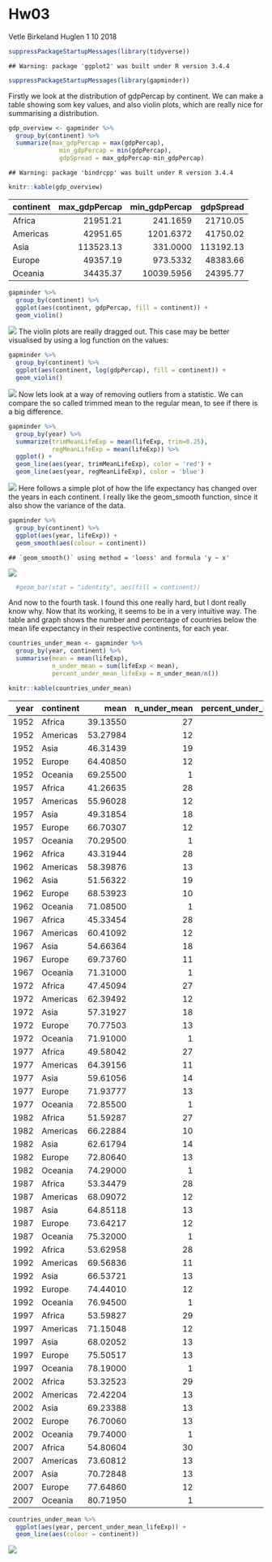 Hw03
================
Vetle Birkeland Huglen
1 10 2018

``` r
suppressPackageStartupMessages(library(tidyverse))
```

    ## Warning: package 'ggplot2' was built under R version 3.4.4

``` r
suppressPackageStartupMessages(library(gapminder))
```

Firstly we look at the distribution of gdpPercap by continent. We can make a table showing som key values, and also violin plots, which are really nice for summarising a distribution.

``` r
gdp_overview <- gapminder %>%
  group_by(continent) %>%
  summarize(max_gdpPercap = max(gdpPercap),
              min_gdpPercap = min(gdpPercap),
              gdpSpread = max_gdpPercap-min_gdpPercap)
```

    ## Warning: package 'bindrcpp' was built under R version 3.4.4

``` r
knitr::kable(gdp_overview)
```

| continent |  max\_gdpPercap|  min\_gdpPercap|  gdpSpread|
|:----------|---------------:|---------------:|----------:|
| Africa    |        21951.21|        241.1659|   21710.05|
| Americas  |        42951.65|       1201.6372|   41750.02|
| Asia      |       113523.13|        331.0000|  113192.13|
| Europe    |        49357.19|        973.5332|   48383.66|
| Oceania   |        34435.37|      10039.5956|   24395.77|

``` r
gapminder %>% 
  group_by(continent) %>%
  ggplot(aes(continent, gdpPercap, fill = continent)) +
  geom_violin()
```

![](hw03_files/figure-markdown_github/unnamed-chunk-2-1.png) The violin plots are really dragged out. This case may be better visualised by using a log function on the values:

``` r
gapminder %>% 
  group_by(continent) %>%
  ggplot(aes(continent, log(gdpPercap), fill = continent)) +
  geom_violin()
```

![](hw03_files/figure-markdown_github/unnamed-chunk-3-1.png) Now lets look at a way of removing outliers from a statistic. We can compare the so called trimmed mean to the regular mean, to see if there is a big difference.

``` r
gapminder %>%
  group_by(year) %>%
  summarize(trimMeanLifeExp = mean(lifeExp, trim=0.25),
            regMeanLifeExp = mean(lifeExp)) %>%
  ggplot() +
  geom_line(aes(year, trimMeanLifeExp), color = 'red') +
  geom_line(aes(year, regMeanLifeExp), color = 'blue')
```

![](hw03_files/figure-markdown_github/unnamed-chunk-4-1.png) Here follows a simple plot of how the life expectancy has changed over the years in each continent. I really like the geom\_smooth function, since it also show the variance of the data.

``` r
gapminder %>%
  group_by(continent) %>%
  ggplot(aes(year, lifeExp)) +
  geom_smooth(aes(colour = continent))
```

    ## `geom_smooth()` using method = 'loess' and formula 'y ~ x'

![](hw03_files/figure-markdown_github/unnamed-chunk-5-1.png)

``` r
  #geom_bar(stat = "identity", aes(fill = continent))
```

And now to the fourth task. I found this one really hard, but I dont really know why. Now that its working, it seems to be in a very intuitive way. The table and graph shows the number and percentage of countries below the mean life expectancy in their respective continents, for each year.

``` r
countries_under_mean <- gapminder %>%
  group_by(year, continent) %>%
  summarise(mean = mean(lifeExp),
            n_under_mean = sum(lifeExp < mean),
            percent_under_mean_lifeExp = n_under_mean/n())

knitr::kable(countries_under_mean)
```

|  year| continent |      mean|  n\_under\_mean|  percent\_under\_mean\_lifeExp|
|-----:|:----------|---------:|---------------:|------------------------------:|
|  1952| Africa    |  39.13550|              27|                      0.5192308|
|  1952| Americas  |  53.27984|              12|                      0.4800000|
|  1952| Asia      |  46.31439|              19|                      0.5757576|
|  1952| Europe    |  64.40850|              12|                      0.4000000|
|  1952| Oceania   |  69.25500|               1|                      0.5000000|
|  1957| Africa    |  41.26635|              28|                      0.5384615|
|  1957| Americas  |  55.96028|              12|                      0.4800000|
|  1957| Asia      |  49.31854|              18|                      0.5454545|
|  1957| Europe    |  66.70307|              12|                      0.4000000|
|  1957| Oceania   |  70.29500|               1|                      0.5000000|
|  1962| Africa    |  43.31944|              28|                      0.5384615|
|  1962| Americas  |  58.39876|              13|                      0.5200000|
|  1962| Asia      |  51.56322|              19|                      0.5757576|
|  1962| Europe    |  68.53923|              10|                      0.3333333|
|  1962| Oceania   |  71.08500|               1|                      0.5000000|
|  1967| Africa    |  45.33454|              28|                      0.5384615|
|  1967| Americas  |  60.41092|              12|                      0.4800000|
|  1967| Asia      |  54.66364|              18|                      0.5454545|
|  1967| Europe    |  69.73760|              11|                      0.3666667|
|  1967| Oceania   |  71.31000|               1|                      0.5000000|
|  1972| Africa    |  47.45094|              27|                      0.5192308|
|  1972| Americas  |  62.39492|              12|                      0.4800000|
|  1972| Asia      |  57.31927|              18|                      0.5454545|
|  1972| Europe    |  70.77503|              13|                      0.4333333|
|  1972| Oceania   |  71.91000|               1|                      0.5000000|
|  1977| Africa    |  49.58042|              27|                      0.5192308|
|  1977| Americas  |  64.39156|              11|                      0.4400000|
|  1977| Asia      |  59.61056|              14|                      0.4242424|
|  1977| Europe    |  71.93777|              13|                      0.4333333|
|  1977| Oceania   |  72.85500|               1|                      0.5000000|
|  1982| Africa    |  51.59287|              27|                      0.5192308|
|  1982| Americas  |  66.22884|              10|                      0.4000000|
|  1982| Asia      |  62.61794|              14|                      0.4242424|
|  1982| Europe    |  72.80640|              13|                      0.4333333|
|  1982| Oceania   |  74.29000|               1|                      0.5000000|
|  1987| Africa    |  53.34479|              28|                      0.5384615|
|  1987| Americas  |  68.09072|              12|                      0.4800000|
|  1987| Asia      |  64.85118|              13|                      0.3939394|
|  1987| Europe    |  73.64217|              12|                      0.4000000|
|  1987| Oceania   |  75.32000|               1|                      0.5000000|
|  1992| Africa    |  53.62958|              28|                      0.5384615|
|  1992| Americas  |  69.56836|              11|                      0.4400000|
|  1992| Asia      |  66.53721|              13|                      0.3939394|
|  1992| Europe    |  74.44010|              12|                      0.4000000|
|  1992| Oceania   |  76.94500|               1|                      0.5000000|
|  1997| Africa    |  53.59827|              29|                      0.5576923|
|  1997| Americas  |  71.15048|              12|                      0.4800000|
|  1997| Asia      |  68.02052|              13|                      0.3939394|
|  1997| Europe    |  75.50517|              13|                      0.4333333|
|  1997| Oceania   |  78.19000|               1|                      0.5000000|
|  2002| Africa    |  53.32523|              29|                      0.5576923|
|  2002| Americas  |  72.42204|              13|                      0.5200000|
|  2002| Asia      |  69.23388|              13|                      0.3939394|
|  2002| Europe    |  76.70060|              13|                      0.4333333|
|  2002| Oceania   |  79.74000|               1|                      0.5000000|
|  2007| Africa    |  54.80604|              30|                      0.5769231|
|  2007| Americas  |  73.60812|              13|                      0.5200000|
|  2007| Asia      |  70.72848|              13|                      0.3939394|
|  2007| Europe    |  77.64860|              12|                      0.4000000|
|  2007| Oceania   |  80.71950|               1|                      0.5000000|

``` r
countries_under_mean %>%
  ggplot(aes(year, percent_under_mean_lifeExp)) +
  geom_line(aes(colour = continent))
```

![](hw03_files/figure-markdown_github/unnamed-chunk-6-1.png)
